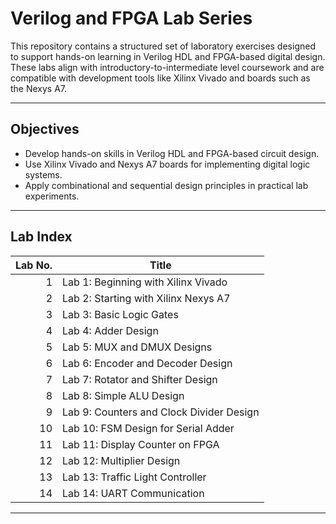 # Verilog and FPGA Lab Series

This repository contains a structured set of laboratory exercises designed to support hands-on learning in Verilog HDL and FPGA-based digital design. These labs align with introductory-to-intermediate level coursework and are compatible with development tools like Xilinx Vivado and boards such as the Nexys A7.

---
## Objectives

- Develop hands-on skills in Verilog HDL and FPGA-based circuit design.
- Use Xilinx Vivado and Nexys A7 boards for implementing digital logic systems.
- Apply combinational and sequential design principles in practical lab experiments.
---

## Lab Index

| Lab No. | Title                                  |
|--------:|-----------------------------------------|
| 1    | Lab 1: Beginning with Xilinx Vivado     |
| 2    | Lab 2: Starting with Xilinx Nexys A7    |
| 3    | Lab 3: Basic Logic Gates                |
| 4    | Lab 4: Adder Design                     |
| 5    | Lab 5: MUX and DMUX Designs             |
| 6    | Lab 6: Encoder and Decoder Design       |
| 7    | Lab 7: Rotator and Shifter Design       |
| 8    | Lab 8: Simple ALU Design                |
| 9    | Lab 9: Counters and Clock Divider Design|
| 10   | Lab 10: FSM Design for Serial Adder     |
| 11   | Lab 11: Display Counter on FPGA         |
| 12   | Lab 12: Multiplier Design               |
| 13   | Lab 13: Traffic Light Controller        |
| 14   | Lab 14: UART Communication              |

---
